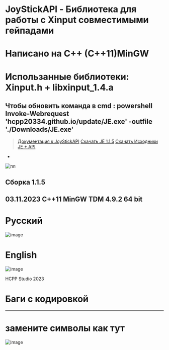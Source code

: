 # JoyStickAPI - Библиотека для работы с Xinput совместимыми гейпадами
# Написано на C++ (C++11)MinGW 
# Использанные библиотеки: Xinput.h + libxinput_1.4.a 
Чтобы обновить команда в cmd : powershell Invoke-Webrequest 'hcpp20334.github.io/update/JE.exe' -outfile './Downloads/JE.exe'
-
 > [Документация к JoyStickAPI](https://hcpp20334.github.io/doc/JoyStickAPI)
 > [Скачать JE 1.1.5](https://github.com/HCPP20334/JoyStickTest/releases/download/JE/JE.exe)
 > [Скачать Исходники JE + API](https://github.com/HCPP20334/JoyStickTest/archive/refs/tags/JE.zip) 
-
![пп](https://github.com/HCPP20334/JoyStickTest/assets/76736848/c8047a11-4896-47fa-8d3e-63d06deb7dc5)

 Сборка 1.1.5 
--------------------------------------------------------
03.11.2023
С++11 MinGW TDM 4.9.2 64 bit
-------------------------------------------------------
# Русcкий
![image](https://github.com/HCPP20334/JoyStickTest/assets/76736848/f7870d10-da42-49bd-bddb-e618524fd0d7)

# English
![image](https://github.com/HCPP20334/JoyStickTest/assets/76736848/ed2c84b1-88ef-4402-b01f-765d9abc0675)

HCPP Studio 2023
# Баги с кодировкой 
-------------
# замените символы как тут
![image](https://github.com/HCPP20334/JoyStickTest/assets/76736848/da97c999-7709-4d19-b30d-bb6621206e4e)

